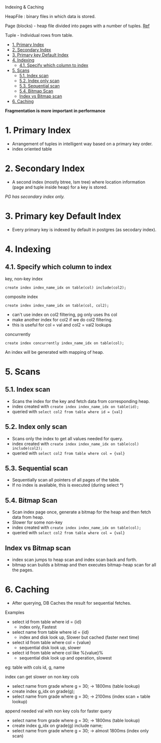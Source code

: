 Indexing & Caching

HeapFile : binary files in which data is stored.

Page (blocks) - heap file divided into pages with a number of tuples.
[Ref](https://www.postgresql.org/docs/13/storage-page-layout.html)

Tuple - Individual rows from table.

- [1. Primary Index](#1-primary-index)
- [2. Secondary Index](#2-secondary-index)
- [3. Primary key Default Index](#3-primary-key-default-index)
- [4. Indexing](#4-indexing)
  - [4.1. Specify which column to index](#41-specify-which-column-to-index)
- [5. Scans](#5-scans)
  - [5.1. Index scan](#51-index-scan)
  - [5.2. Index only scan](#52-index-only-scan)
  - [5.3. Sequential scan](#53-sequential-scan)
  - [5.4. Bitmap Scan](#54-bitmap-scan)
  - [Index vs Bitmap scan](#index-vs-bitmap-scan)
- [6. Caching](#6-caching)

**Fragmentation is more important in performance**

# 1. Primary Index
- Arrangement of tuples in intelligent way based on a primary key order.
- index oriented table

# 2. Secondary Index
- A second index (mostly btree, lsm tree) where location information (page and tuple inside heap) for a key is stored.

*PG has secondary index only.*

# 3. Primary key Default Index
- Every primary key is indexed by default in postgres (as secodary index).

# 4. Indexing 
## 4.1. Specify which column to index

key, non-key index

`create index index_name_idx on table(col) include(col2);`

composite index

`create index index_name_idx on table(col, col2);`
- can't use index on col2 filtering, pg only uses lhs col
- make another index for col2 if we do col2 filtering.
- this is useful for col = val and col2 = val2 lookups

concurrently 

`create index concurrently index_name_idx on table(col);`

An index will be generated with mapping of heap.

# 5. Scans
## 5.1. Index scan
- Scans the index for the key and fetch data from corresponding heap.
- index created with `create index index_name_idx on table(id);`
- queried with `select col2 from table where id = {val}`

## 5.2. Index only scan
- Scans only the index to get all values needed for query.
- index created with `create index index_name_idx on table(col) include(col2);`
- queried with `select col2 from table where col = {val}`

## 5.3. Sequential scan
- Sequentially scan all pointers of all pages of the table.
- If no index is available, this is executed (during select *)

## 5.4. Bitmap Scan
- Scan index page once, generate a bitmap for the heap and then fetch data from heap.
- Slower for some non-key
- index created with `create index index_name_idx on table(col);`
- queried with `select col2 from table where col = {val}`

## Index vs Bitmap scan  
- index scan jumps to heap scan and index scan back and forth.
- bitmap scan builds a bitmap and then executes bitmap-heap scan for all the pages.

# 6. Caching
- After querying, DB Caches the result for sequential fetches.

Examples

- select id from table where id = {id} 
  - index only, Fastest
- select name from table where id = {id} 
  - index and disk look up, Slower but cached (faster next time)
- select id from table where col = {value} 
  - sequential disk look up, slower
- select id from table where col like %{value}% 
  - sequential disk look up and operation, slowest

eg: table with cols id, g, name

index can get slower on non key cols
- select name from grade where g = 30; -> 1800ms (table lookup)
- create index g_idx on grade(g);
- select name from grade where g = 30; -> 2100ms (index scan + table lookup)

append needed val with non key cols for faster query
- select name from grade where g = 30; -> 1800ms (table lookup)
- create index g_idx on grade(g) include name;
- select name from grade where g = 30; -> almost 1800ms (index only scan)